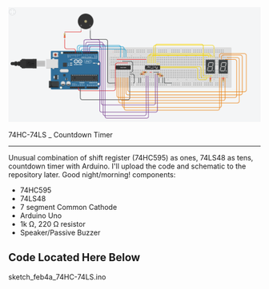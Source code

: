 ![74HC-74LS](/74hc-74ls.png)


<h>74HC-74LS _ Countdown Timer </h>
<hr>

Unusual combination of shift register (74HC595) as ones, 74LS48 as tens, countdown timer with Arduino. I'll upload the code and schematic to the repository later.
Good night/morning!
components:
- 74HC595
- 74LS48
- 7 segment Common Cathode
- Arduino Uno
- 1k Ω, 220 Ω resistor
- Speaker/Passive Buzzer

<h2> Code Located Here Below </h2>

sketch_feb4a_74HC-74LS.ino